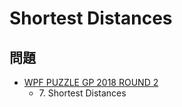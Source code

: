 # Shortest Distances

## 問題
- [WPF PUZZLE GP 2018 ROUND 2](../questions/wpfpgp2018-2.md)
	- 7\. Shortest Distances

